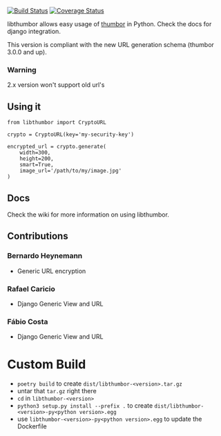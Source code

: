 [![Build Status](https://secure.travis-ci.org/thumbor/libthumbor.png)](http://travis-ci.org/thumbor/libthumbor) [![Coverage Status](https://coveralls.io/repos/thumbor/libthumbor/badge.svg?branch=master&service=github)](https://coveralls.io/github/thumbor/libthumbor?branch=master)

libthumbor allows easy usage of
[thumbor](http://github.com/thumbor/thumbor) in Python. Check the docs for django integration.

This version is compliant with the new URL generation schema (thumbor 3.0.0 and up).

### Warning

2.x version won't support old url's

## Using it

    from libthumbor import CryptoURL

    crypto = CryptoURL(key='my-security-key')

    encrypted_url = crypto.generate(
        width=300,
        height=200,
        smart=True,
        image_url='/path/to/my/image.jpg'
    )

## Docs

Check the wiki for more information on using libthumbor.

## Contributions

### Bernardo Heynemann

- Generic URL encryption

### Rafael Caricio

- Django Generic View and URL

### Fábio Costa

- Django Generic View and URL

# Custom Build

- `poetry build` to create `dist/libthumbor-<version>.tar.gz`
- untar that `tar.gz` right there
- `cd` in `libthumbor-<version>`
- `python3 setup.py install --prefix .` to create `dist/libthumbor-<version>-py<python version>.egg`
- use `libthumbor-<version>-py<python version>.egg` to update the Dockerfile
